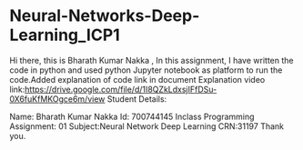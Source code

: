 # Neural-Networks-Deep-Learning_ICP1
Hi there, this is Bharath Kumar Nakka , In this assignment, I have written the code in python and used python Jupyter notebook as platform to run the code.Added explanation of code link in document Explanation video link:https://drive.google.com/file/d/1I8QZkLdxsjIFfDSu-0X6fuKfMKOgce6m/view
Student Details:

Name: Bharath Kumar Nakka Id: 700744145 Inclass Programming Assignment: 01 Subject:Neural Network Deep Learning  CRN:31197
Thank you.
